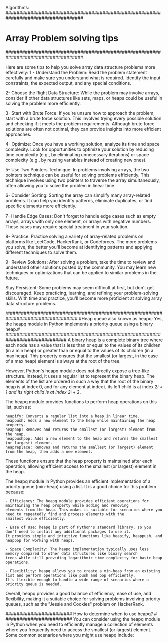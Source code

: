Algorithms:
####################################################################################
#                              Array Problem  solving tips                         #
####################################################################################

Here are some tips to help you solve array data structure problems more effectively:
1 - Understand the Problem: Read the problem statement carefully and make sure you understand what is required. 
    Identify the input constraints, the expected output, and any special conditions.

2-  Choose the Right Data Structure: While the problem may involve arrays, consider if other data structures like 
    sets, maps, or heaps could be useful in solving the problem more efficiently.

3-  Start with Brute Force: If you're unsure how to approach the problem, start with a brute force solution. 
    This involves trying every possible solution and checking if it meets the problem requirements. 
	Although brute force solutions are often not optimal, they can provide insights into more efficient approaches.

4-  Optimize: Once you have a working solution, analyze its time and space complexity. Look for opportunities to 
    optimize your solution by reducing time complexity (e.g., by eliminating unnecessary iterations) or 
	space complexity (e.g., by reusing variables instead of creating new ones).

5-  Use Two Pointers Technique: In problems involving arrays, the two pointers technique can be useful for 
    solving problems efficiently. This technique involves using two pointers to traverse the array simultaneously, 
	often allowing you to solve the problem in linear time.

6-  Consider Sorting: Sorting the array can simplify many array-related problems. It can help you identify patterns, 
    eliminate duplicates, or find specific elements more efficiently.

7-  Handle Edge Cases: Don't forget to handle edge cases such as empty arrays, arrays with only one element, or arrays 
    with negative numbers. These cases may require special treatment in your solution.

8-  Practice: Practice solving a variety of array-related problems on platforms like LeetCode, HackerRank, or Codeforces. 
    The more problems you solve, the better you'll become at identifying patterns and applying different techniques 
	to solve them.

9-  Review Solutions: After solving a problem, take the time to review and understand other solutions posted by the 
    community. You may learn new techniques or optimizations that can be applied to similar problems in the future.

Stay Persistent: Some problems may seem difficult at first, but don't get discouraged. Keep practicing, learning, 
and refining your problem-solving skills. With time and practice, you'll become more proficient at solving array 
data structure problems.

/##################################################################################
#Heap queue also known as heapq: Yes, the heapq module in Python implements a priority queue using a binary heap.# 
##############################################################################
A binary heap is a complete binary tree where each node has a value that is less than or equal to the values of its 
children (in a min heap) or greater than or equal to the values of its children (in a max heap). This property ensures 
that the smallest (or largest, in the case of a max heap) element is always at the root of the tree.

However, Python's heapq module does not directly expose a tree-like structure. Instead, it uses a regular list to represent 
the binary heap. The elements of the list are ordered in such a way that the root of the binary heap is at index 0, and for 
any element at index i, its left child is at index 2*i + 1 and its right child is at index 2*i + 2.

The heapq module provides functions to perform heap operations on this list, such as:

    heapify: Converts a regular list into a heap in linear time.
    heappush: Adds a new element to the heap while maintaining the heap property.
    heappop: Removes and returns the smallest (or largest) element from the heap.
    heappushpop: Adds a new element to the heap and returns the smallest (or largest) element.
    heapreplace: Removes and returns the smallest (or largest) element from the heap, then adds a new element.

These functions ensure that the heap property is maintained after each operation, allowing efficient access to the smallest (or largest) 
element in the heap. 

The heapq module in Python provides an efficient implementation of a priority queue (min-heap) using a list. It is a good choice 
for this problem because:

    - Efficiency: The heapq module provides efficient operations for maintaining the heap property while adding and removing 
	elements from the heap. This makes it suitable for scenarios where you need to repeatedly find and process elements with the 
	smallest value efficiently.

    - Ease of Use: heapq is part of Python's standard library, so you don't need to install any additional packages to use it. 
	It provides simple and intuitive functions like heapify, heappush, and heappop for working with heaps.

    - Space Complexity: The heapq implementation typically uses less memory compared to other data structures like binary search 
	trees while still providing logarithmic time complexity for basic heap operations.

    - Flexibility: heapq allows you to create a min-heap from an existing list and perform operations like push and pop efficiently. 
	It's flexible enough to handle a wide range of scenarios where a priority queue is needed.

Overall, heapq provides a good balance of efficiency, ease of use, and flexibility, making it a suitable choice for solving problems 
involving priority queues, such as the "Jessie and Cookies" problem on HackerRank.

########################
How to determine when to use heapq? #
########################
You can consider using the heapq module in Python when you need to efficiently manage a collection of elements where you 
frequently need to access the smallest (or largest) element. Some common scenarios where you might use heapq include:

